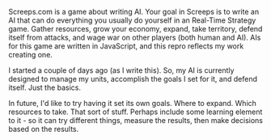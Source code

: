 Screeps.com is a game about writing AI.
Your goal in Screeps is to write an AI that can do everything you usually do yourself in an Real-Time Strategy game.
Gather resources, grow your economy, expand, take territory, defend itself from attacks, and wage war on other players (both human and AI).
AIs for this game are written in JavaScript, and this repro reflects my work creating one.

I started a couple of days ago (as I write this). 
So, my AI is currently designed to manage my units, accomplish the goals I set for it, and defend itself. Just the basics.

In future, I'd like to try having it set its own goals. Where to expand. Which resources to take. That sort of stuff.
Perhaps include some learning element to it - so it can try different things, measure the results, then make decisions based on the results.

